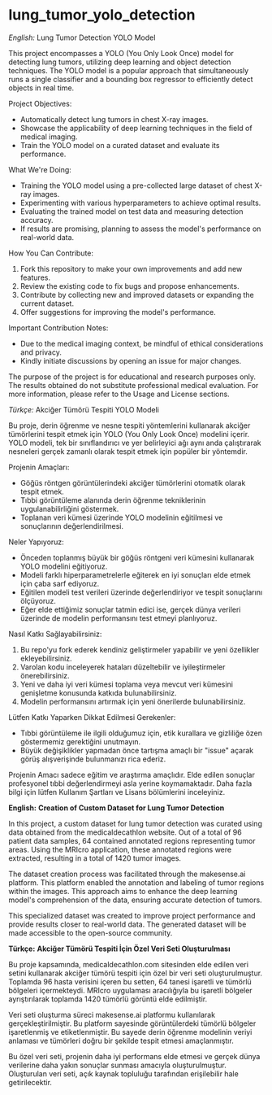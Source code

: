 # lung_tumor_yolo_detection
*English:*
Lung Tumor Detection YOLO Model

This project encompasses a YOLO (You Only Look Once) model for detecting lung tumors, utilizing deep learning and object detection techniques. The YOLO model is a popular approach that simultaneously runs a single classifier and a bounding box regressor to efficiently detect objects in real time.

Project Objectives:
- Automatically detect lung tumors in chest X-ray images.
- Showcase the applicability of deep learning techniques in the field of medical imaging.
- Train the YOLO model on a curated dataset and evaluate its performance.

What We're Doing:
- Training the YOLO model using a pre-collected large dataset of chest X-ray images.
- Experimenting with various hyperparameters to achieve optimal results.
- Evaluating the trained model on test data and measuring detection accuracy.
- If results are promising, planning to assess the model's performance on real-world data.

How You Can Contribute:
1. Fork this repository to make your own improvements and add new features.
2. Review the existing code to fix bugs and propose enhancements.
3. Contribute by collecting new and improved datasets or expanding the current dataset.
4. Offer suggestions for improving the model's performance.

Important Contribution Notes:
- Due to the medical imaging context, be mindful of ethical considerations and privacy.
- Kindly initiate discussions by opening an issue for major changes.

The purpose of the project is for educational and research purposes only. The results obtained do not substitute professional medical evaluation. For more information, please refer to the Usage and License sections.

*Türkçe:*
Akciğer Tümörü Tespiti YOLO Modeli

Bu proje, derin öğrenme ve nesne tespiti yöntemlerini kullanarak akciğer tümörlerini tespit etmek için YOLO (You Only Look Once) modelini içerir. YOLO modeli, tek bir sınıflandırıcı ve yer belirleyici ağı aynı anda çalıştırarak nesneleri gerçek zamanlı olarak tespit etmek için popüler bir yöntemdir.

Projenin Amaçları:
- Göğüs röntgen görüntülerindeki akciğer tümörlerini otomatik olarak tespit etmek.
- Tıbbi görüntüleme alanında derin öğrenme tekniklerinin uygulanabilirliğini göstermek.
- Toplanan veri kümesi üzerinde YOLO modelinin eğitilmesi ve sonuçlarının değerlendirilmesi.

Neler Yapıyoruz:
- Önceden toplanmış büyük bir göğüs röntgeni veri kümesini kullanarak YOLO modelini eğitiyoruz.
- Modeli farklı hiperparametrelerle eğiterek en iyi sonuçları elde etmek için çaba sarf ediyoruz.
- Eğitilen modeli test verileri üzerinde değerlendiriyor ve tespit sonuçlarını ölçüyoruz.
- Eğer elde ettiğimiz sonuçlar tatmin edici ise, gerçek dünya verileri üzerinde de modelin performansını test etmeyi planlıyoruz.

Nasıl Katkı Sağlayabilirsiniz:
1. Bu repo'yu fork ederek kendiniz geliştirmeler yapabilir ve yeni özellikler ekleyebilirsiniz.
2. Varolan kodu inceleyerek hataları düzeltebilir ve iyileştirmeler önerebilirsiniz.
3. Yeni ve daha iyi veri kümesi toplama veya mevcut veri kümesini genişletme konusunda katkıda bulunabilirsiniz.
4. Modelin performansını artırmak için yeni önerilerde bulunabilirsiniz.

Lütfen Katkı Yaparken Dikkat Edilmesi Gerekenler:
- Tıbbi görüntüleme ile ilgili olduğumuz için, etik kurallara ve gizliliğe özen göstermemiz gerektiğini unutmayın.
- Büyük değişiklikler yapmadan önce tartışma amaçlı bir "issue" açarak görüş alışverişinde bulunmanızı rica ederiz.

Projenin Amacı sadece eğitim ve araştırma amaçlıdır. Elde edilen sonuçlar profesyonel tıbbi değerlendirmeyi asla yerine koymamaktadır. Daha fazla bilgi için lütfen Kullanım Şartları ve Lisans bölümlerini inceleyiniz.

**English:**
**Creation of Custom Dataset for Lung Tumor Detection**

In this project, a custom dataset for lung tumor detection was curated using data obtained from the medicaldecathlon website. Out of a total of 96 patient data samples, 64 contained annotated regions representing tumor areas. Using the MRIcro application, these annotated regions were extracted, resulting in a total of 1420 tumor images.

The dataset creation process was facilitated through the makesense.ai platform. This platform enabled the annotation and labeling of tumor regions within the images. This approach aims to enhance the deep learning model's comprehension of the data, ensuring accurate detection of tumors.

This specialized dataset was created to improve project performance and provide results closer to real-world data. The generated dataset will be made accessible to the open-source community.

**Türkçe:**
**Akciğer Tümörü Tespiti İçin Özel Veri Seti Oluşturulması**

Bu proje kapsamında, medicaldecathlon.com sitesinden elde edilen veri setini kullanarak akciğer tümörü tespiti için özel bir veri seti oluşturulmuştur. Toplamda 96 hasta verisini içeren bu setten, 64 tanesi işaretli ve tümörlü bölgeleri içermekteydi. MRIcro uygulaması aracılığıyla bu işaretli bölgeler ayrıştırılarak toplamda 1420 tümörlü görüntü elde edilmiştir.

Veri seti oluşturma süreci makesense.ai platformu kullanılarak gerçekleştirilmiştir. Bu platform sayesinde görüntülerdeki tümörlü bölgeler işaretlenmiş ve etiketlenmiştir. Bu sayede derin öğrenme modelinin veriyi anlaması ve tümörleri doğru bir şekilde tespit etmesi amaçlanmıştır.

Bu özel veri seti, projenin daha iyi performans elde etmesi ve gerçek dünya verilerine daha yakın sonuçlar sunması amacıyla oluşturulmuştur. Oluşturulan veri seti, açık kaynak topluluğu tarafından erişilebilir hale getirilecektir.

